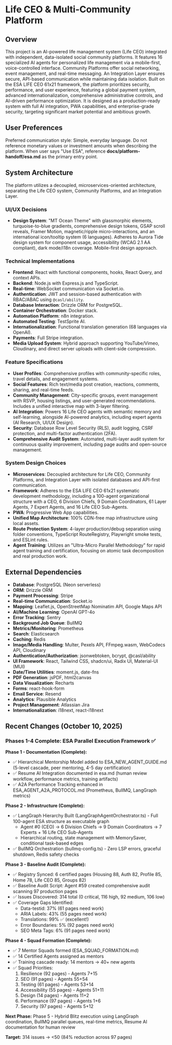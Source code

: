 # Life CEO & Multi-Community Platform

## Overview
This project is an AI-powered life management system (Life CEO) integrated with independent, data-isolated social community platforms. It features 16 specialized AI agents for personalized life management via a mobile-first, voice-controlled interface. Community Platforms offer social networking, event management, and real-time messaging. An Integration Layer ensures secure, API-based communication while maintaining data isolation. Built on the ESA LIFE CEO 61x21 framework, the platform prioritizes security, performance, and user experience, featuring a global payment system, advanced internationalization, comprehensive administrative controls, and AI-driven performance optimization. It is designed as a production-ready system with full AI integration, PWA capabilities, and enterprise-grade security, targeting significant market potential and ambitious growth.

## User Preferences
Preferred communication style: Simple, everyday language.
Do not reference monetary values or investment amounts when describing the platform.
When user says "Use ESA", reference **docs/platform-handoff/esa.md** as the primary entry point.

## System Architecture
The platform utilizes a decoupled, microservices-oriented architecture, separating the Life CEO system, Community Platforms, and an Integration Layer.

### UI/UX Decisions
- **Design System**: "MT Ocean Theme" with glassmorphic elements, turquoise-to-blue gradients, comprehensive design tokens, GSAP scroll reveals, Framer Motion, magnetic/ripple micro-interactions, and an international icon/tooltip system (6 languages). Adheres to Aurora Tide design system for component usage, accessibility (WCAG 2.1 AA compliant), dark mode/i18n coverage. Mobile-first design approach.

### Technical Implementations
- **Frontend**: React with functional components, hooks, React Query, and context APIs.
- **Backend**: Node.js with Express.js and TypeScript.
- **Real-time**: WebSocket communication via Socket.io.
- **Authentication**: JWT and session-based authentication with RBAC/ABAC using `@casl/ability`.
- **Database Interaction**: Drizzle ORM for PostgreSQL.
- **Container Orchestration**: Docker stack.
- **Automation Platform**: n8n integration.
- **Automated Testing**: TestSprite AI.
- **Internationalization**: Functional translation generation (68 languages via OpenAI).
- **Payments**: Full Stripe integration.
- **Media Upload System**: Hybrid approach supporting YouTube/Vimeo, Cloudinary, and direct server uploads with client-side compression.

### Feature Specifications
- **User Profiles**: Comprehensive profiles with community-specific roles, travel details, and engagement systems.
- **Social Features**: Rich text/media post creation, reactions, comments, sharing, and real-time feeds.
- **Community Management**: City-specific groups, event management with RSVP, housing listings, and user-generated recommendations. Includes a unified interactive map with 3-layer filtering.
- **AI Integration**: Powers 16 Life CEO agents with semantic memory and self-learning, alongside AI-powered analytics, including expert agents (AI Research, UI/UX Design).
- **Security**: Database Row Level Security (RLS), audit logging, CSRF protection, and multi-factor authentication (2FA).
- **Comprehensive Audit System**: Automated, multi-layer audit system for continuous quality improvement, including page audits and open-source management.

### System Design Choices
- **Microservices**: Decoupled architecture for Life CEO, Community Platforms, and Integration Layer with isolated databases and API-first communication.
- **Framework**: Adheres to the ESA LIFE CEO 61x21 systematic development methodology, including a 100-agent organizational structure with a CEO, 6 Division Chiefs, 9 Domain Coordinators, 61 Layer Agents, 7 Expert Agents, and 16 Life CEO Sub-Agents.
- **PWA**: Progressive Web App capabilities.
- **Unified Map Architecture**: 100% CDN-free map infrastructure using local assets.
- **Route Protection System**: 4-layer production/debug separation using folder conventions, TypeScript RouteRegistry, Playwright smoke tests, and ESLint rules.
- **Agent Training**: Utilizes an "Ultra-Micro Parallel Methodology" for rapid agent training and certification, focusing on atomic task decomposition and real production work.

## External Dependencies
- **Database**: PostgreSQL (Neon serverless)
- **ORM**: Drizzle ORM
- **Payment Processing**: Stripe
- **Real-time Communication**: Socket.io
- **Mapping**: Leaflet.js, OpenStreetMap Nominatim API, Google Maps API
- **AI/Machine Learning**: OpenAI GPT-4o
- **Error Tracking**: Sentry
- **Background Job Queue**: BullMQ
- **Metrics/Monitoring**: Prometheus
- **Search**: Elasticsearch
- **Caching**: Redis
- **Image/Media Handling**: Multer, Pexels API, FFmpeg.wasm, WebCodecs API, Cloudinary
- **Authentication/Authorization**: jsonwebtoken, bcrypt, @casl/ability
- **UI Framework**: React, Tailwind CSS, shadcn/ui, Radix UI, Material-UI (MUI)
- **Date/Time Utilities**: moment.js, date-fns
- **PDF Generation**: jsPDF, html2canvas
- **Data Visualization**: Recharts
- **Forms**: react-hook-form
- **Email Service**: Resend
- **Analytics**: Plausible Analytics
- **Project Management**: Atlassian Jira
- **Internationalization**: i18next, react-i18next

## Recent Changes (October 10, 2025)

### Phases 1-4 Complete: ESA Parallel Execution Framework ✅

**Phase 1 - Documentation (Complete):**
- ✅ Hierarchical Mentorship Model added to ESA_NEW_AGENT_GUIDE.md (5-level cascade, peer mentoring, 4-5 day certification)
- ✅ Resume AI Integration documented in esa.md (human review workflow, performance metrics, training artifacts)
- ✅ A2A Performance Tracking enhanced in ESA_AGENT_A2A_PROTOCOL.md (Prometheus, BullMQ, LangGraph metrics)

**Phase 2 - Infrastructure (Complete):**
- ✅ LangGraph Hierarchy Built (LangGraphAgentOrchestrator.ts) - Full 100-agent ESA structure as executable graph
  - Agent #0 (CEO) → 6 Division Chiefs → 9 Domain Coordinators → 7 Experts + 16 Life CEO Sub-Agents
  - Hierarchical routing, state management with MemorySaver, conditional task-based edges
- ✅ BullMQ Orchestration (bullmq-config.ts) - Zero LSP errors, graceful shutdown, Redis safety checks

**Phase 3 - Baseline Audit (Complete):**
- ✅ Registry Synced: 6 certified pages (Housing 88, Auth 82, Profile 85, Home 78, Life CEO 85, Groups 82)
- ✅ Baseline Audit Script: Agent #59 created comprehensive audit scanning 97 production pages
- ✅ Issues Discovered: 314 total (0 critical, 116 high, 92 medium, 106 low)
- ✅ Coverage Gaps Identified:
  - Data-testid: 37% (61 pages need work)
  - ARIA Labels: 43% (55 pages need work)
  - Translations: 99% ✅ (excellent!)
  - Error Boundaries: 5% (92 pages need work)
  - SEO Meta Tags: 6% (91 pages need work)

**Phase 4 - Squad Formation (Complete):**
- ✅ 7 Mentor Squads formed (ESA_SQUAD_FORMATION.md)
- ✅ 14 Certified Agents assigned as mentors
- ✅ Training cascade ready: 14 mentors → 40+ new agents
- ✅ Squad Priorities:
  1. Resilience (92 pages) - Agents 7+15
  2. SEO (91 pages) - Agents 55+54
  3. Testing (61 pages) - Agents 53+14
  4. Accessibility (55 pages) - Agents 51+11
  5. Design (14 pages) - Agents 11+2
  6. Performance (97 pages) - Agents 1+6
  7. Security (97 pages) - Agents 5+12

**Next Phase:** Phase 5 - Hybrid Blitz execution using LangGraph coordination, BullMQ parallel queues, real-time metrics, Resume AI documentation for human review

**Target:** 314 issues → <50 (84% reduction across 97 pages)